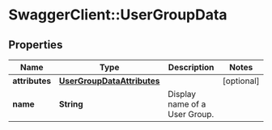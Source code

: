 # SwaggerClient::UserGroupData

## Properties
Name | Type | Description | Notes
------------ | ------------- | ------------- | -------------
**attributes** | [**UserGroupDataAttributes**](UserGroupDataAttributes.md) |  | [optional] 
**name** | **String** | Display name of a User Group. | 


